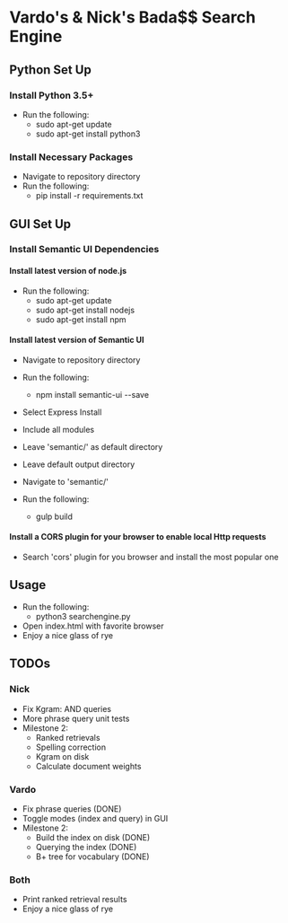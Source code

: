 # Vardo's & Nick's Bada$$ Search Engine

## Python Set Up
### Install Python 3.5+
* Run the following:
  * sudo apt-get update
  * sudo apt-get install python3

### Install Necessary Packages
* Navigate to repository directory
* Run the following:
  * pip install -r requirements.txt

## GUI Set Up
### Install Semantic UI Dependencies
#### Install latest version of node.js
* Run the following:
  * sudo apt-get update
  * sudo apt-get install nodejs
  * sudo apt-get install npm

#### Install latest version of Semantic UI
* Navigate to repository directory
* Run the following:
  * npm install semantic-ui --save

* Select Express Install
* Include all modules
* Leave 'semantic/' as default directory
* Leave default output directory
* Navigate to 'semantic/'
* Run the following:
  * gulp build

#### Install a CORS plugin for your browser to enable local Http requests
* Search 'cors' plugin for you browser and install the most popular one

## Usage
* Run the following:
  * python3 searchengine.py
* Open index.html with favorite browser
* Enjoy a nice glass of rye

## TODOs
### Nick
* Fix Kgram: AND queries
* More phrase query unit tests
* Milestone 2:
  * Ranked retrievals
  * Spelling correction
  * Kgram on disk
  * Calculate document weights
### Vardo
* Fix phrase queries (DONE)
* Toggle modes (index and query) in GUI
* Milestone 2:
  * Build the index on disk (DONE)
  * Querying the index (DONE)
  * B+ tree for vocabulary (DONE)
### Both
* Print ranked retrieval results
* Enjoy a nice glass of rye

